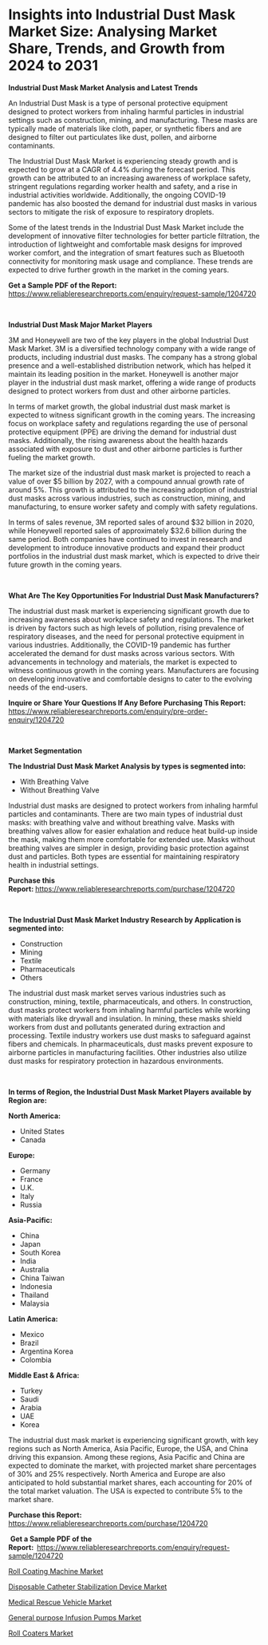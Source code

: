<p><h1>Insights into Industrial Dust Mask Market Size: Analysing Market Share, Trends, and Growth from 2024 to 2031</h1></p><p><strong>Industrial Dust Mask Market Analysis and Latest Trends</strong></p>
<p><p>An Industrial Dust Mask is a type of personal protective equipment designed to protect workers from inhaling harmful particles in industrial settings such as construction, mining, and manufacturing. These masks are typically made of materials like cloth, paper, or synthetic fibers and are designed to filter out particulates like dust, pollen, and airborne contaminants.</p><p>The Industrial Dust Mask Market is experiencing steady growth and is expected to grow at a CAGR of 4.4% during the forecast period. This growth can be attributed to an increasing awareness of workplace safety, stringent regulations regarding worker health and safety, and a rise in industrial activities worldwide. Additionally, the ongoing COVID-19 pandemic has also boosted the demand for industrial dust masks in various sectors to mitigate the risk of exposure to respiratory droplets.</p><p>Some of the latest trends in the Industrial Dust Mask Market include the development of innovative filter technologies for better particle filtration, the introduction of lightweight and comfortable mask designs for improved worker comfort, and the integration of smart features such as Bluetooth connectivity for monitoring mask usage and compliance. These trends are expected to drive further growth in the market in the coming years.</p></p>
<p><strong>Get a Sample PDF of the Report:&nbsp;</strong> <a href="https://www.reliableresearchreports.com/enquiry/request-sample/1204720">https://www.reliableresearchreports.com/enquiry/request-sample/1204720</a></p>
<p>&nbsp;</p>
<p><strong>Industrial Dust Mask Major Market Players</strong></p>
<p><p>3M and Honeywell are two of the key players in the global Industrial Dust Mask Market. 3M is a diversified technology company with a wide range of products, including industrial dust masks. The company has a strong global presence and a well-established distribution network, which has helped it maintain its leading position in the market. Honeywell is another major player in the industrial dust mask market, offering a wide range of products designed to protect workers from dust and other airborne particles.</p><p>In terms of market growth, the global industrial dust mask market is expected to witness significant growth in the coming years. The increasing focus on workplace safety and regulations regarding the use of personal protective equipment (PPE) are driving the demand for industrial dust masks. Additionally, the rising awareness about the health hazards associated with exposure to dust and other airborne particles is further fueling the market growth.</p><p>The market size of the industrial dust mask market is projected to reach a value of over $5 billion by 2027, with a compound annual growth rate of around 5%. This growth is attributed to the increasing adoption of industrial dust masks across various industries, such as construction, mining, and manufacturing, to ensure worker safety and comply with safety regulations.</p><p>In terms of sales revenue, 3M reported sales of around $32 billion in 2020, while Honeywell reported sales of approximately $32.6 billion during the same period. Both companies have continued to invest in research and development to introduce innovative products and expand their product portfolios in the industrial dust mask market, which is expected to drive their future growth in the coming years.</p></p>
<p>&nbsp;</p>
<p><strong>What Are The Key Opportunities For Industrial Dust Mask Manufacturers?</strong></p>
<p><p>The industrial dust mask market is experiencing significant growth due to increasing awareness about workplace safety and regulations. The market is driven by factors such as high levels of pollution, rising prevalence of respiratory diseases, and the need for personal protective equipment in various industries. Additionally, the COVID-19 pandemic has further accelerated the demand for dust masks across various sectors. With advancements in technology and materials, the market is expected to witness continuous growth in the coming years. Manufacturers are focusing on developing innovative and comfortable designs to cater to the evolving needs of the end-users.</p></p>
<p><strong>Inquire or Share Your Questions If Any Before Purchasing This Report:</strong> <a href="https://www.reliableresearchreports.com/enquiry/pre-order-enquiry/1204720">https://www.reliableresearchreports.com/enquiry/pre-order-enquiry/1204720</a></p>
<p>&nbsp;</p>
<p><strong>Market Segmentation</strong></p>
<p><strong>The Industrial Dust Mask Market Analysis by types is segmented into:</strong></p>
<p><ul><li>With Breathing Valve</li><li>Without Breathing Valve</li></ul></p>
<p><p>Industrial dust masks are designed to protect workers from inhaling harmful particles and contaminants. There are two main types of industrial dust masks: with breathing valve and without breathing valve. Masks with breathing valves allow for easier exhalation and reduce heat build-up inside the mask, making them more comfortable for extended use. Masks without breathing valves are simpler in design, providing basic protection against dust and particles. Both types are essential for maintaining respiratory health in industrial settings.</p></p>
<p><strong>Purchase this Report:&nbsp;</strong><a href="https://www.reliableresearchreports.com/purchase/1204720">https://www.reliableresearchreports.com/purchase/1204720</a></p>
<p>&nbsp;</p>
<p><strong>The Industrial Dust Mask Market Industry Research by Application is segmented into:</strong></p>
<p><ul><li>Construction</li><li>Mining</li><li>Textile</li><li>Pharmaceuticals</li><li>Others</li></ul></p>
<p><p>The industrial dust mask market serves various industries such as construction, mining, textile, pharmaceuticals, and others. In construction, dust masks protect workers from inhaling harmful particles while working with materials like drywall and insulation. In mining, these masks shield workers from dust and pollutants generated during extraction and processing. Textile industry workers use dust masks to safeguard against fibers and chemicals. In pharmaceuticals, dust masks prevent exposure to airborne particles in manufacturing facilities. Other industries also utilize dust masks for respiratory protection in hazardous environments.</p></p>
<p>&nbsp;</p>
<p><strong>In terms of Region, the Industrial Dust Mask Market Players available by Region are:</strong></p>
<p>
    <p> <strong> North America: </strong>
        <ul>
            <li>United States</li>
            <li>Canada</li>
        </ul>
        </p> 
    <p> <strong> Europe: </strong>
        <ul>
            <li>Germany</li>
            <li>France</li>
            <li>U.K.</li>
            <li>Italy</li>
            <li>Russia</li>
        </ul>
        </p> 
    <p> <strong> Asia-Pacific: </strong>
        <ul>
            <li>China</li>
            <li>Japan</li>
            <li>South Korea</li>
            <li>India</li>
            <li>Australia</li>
            <li>China Taiwan</li>
            <li>Indonesia</li>
            <li>Thailand</li>
            <li>Malaysia</li>
        </ul>
        </p> 
    <p> <strong> Latin America: </strong>
        <ul>
            <li>Mexico</li>
            <li>Brazil</li>
            <li>Argentina Korea</li>
            <li>Colombia</li>
        </ul>
        </p> 
    <p> <strong> Middle East & Africa: </strong>
        <ul>
            <li>Turkey</li>
            <li>Saudi</li>
            <li>Arabia</li>
            <li>UAE</li>
            <li>Korea</li>
        </ul>
    </p>
    </p>
<p><p>The industrial dust mask market is experiencing significant growth, with key regions such as North America, Asia Pacific, Europe, the USA, and China driving this expansion. Among these regions, Asia Pacific and China are expected to dominate the market, with projected market share percentages of 30% and 25% respectively. North America and Europe are also anticipated to hold substantial market shares, each accounting for 20% of the total market valuation. The USA is expected to contribute 5% to the market share.</p></p>
<p><strong>Purchase this Report: </strong><a href="https://www.reliableresearchreports.com/purchase/1204720">https://www.reliableresearchreports.com/purchase/1204720</a></p>
<p>&nbsp;<strong>Get a Sample PDF of the Report:&nbsp;&nbsp;</strong><a href="https://www.reliableresearchreports.com/enquiry/request-sample/1204720">https://www.reliableresearchreports.com/enquiry/request-sample/1204720</a></p>
<p><strong></strong></p>
<p><p><a href="https://github.com/fiixsa/Market-Research-Report-List-1/blob/main/roll-coating-machine-market.md">Roll Coating Machine Market</a></p><p><a href="https://medium.com/@williambatz35/disposable-catheter-stabilization-device-market-outlook-industry-overview-and-forecast-2024-to-f38037ce1cbf">Disposable Catheter Stabilization Device Market</a></p><p><a href="https://medium.com/@williambatz35/medical-rescue-vehicle-market-share-evolution-and-market-growth-trends-2024-2031-d8795f7b7c6a">Medical Rescue Vehicle Market</a></p><p><a href="https://medium.com/@williambatz35/general-purpose-infusion-pumps-market-share-evolution-and-market-growth-trends-2024-2031-626418b2151b">General purpose Infusion Pumps Market</a></p><p><a href="https://github.com/cecuraprangm/Market-Research-Report-List-1/blob/main/roll-coaters-market.md">Roll Coaters Market</a></p></p>